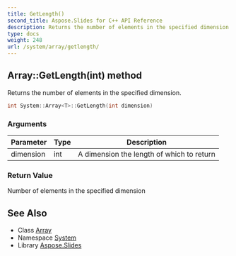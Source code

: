 ```yaml
---
title: GetLength()
second_title: Aspose.Slides for C++ API Reference
description: Returns the number of elements in the specified dimension.
type: docs
weight: 248
url: /system/array/getlength/
---
```

## Array::GetLength(int) method


Returns the number of elements in the specified dimension.

```cpp
int System::Array<T>::GetLength(int dimension)
```


### Arguments

| Parameter | Type | Description |
| --- | --- | --- |
| dimension | int | A dimension the length of which to return |

### Return Value

Number of elements in the specified dimension

## See Also

* Class [Array](../)
* Namespace [System](../../)
* Library [Aspose.Slides](../../../)